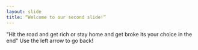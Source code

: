 ```yaml
---
layout: slide
title: “Welcome to our second slide!”
---
```

"Hit the road and get rich or stay home and get broke its your choice in the end"
Use the left arrow to go back!
